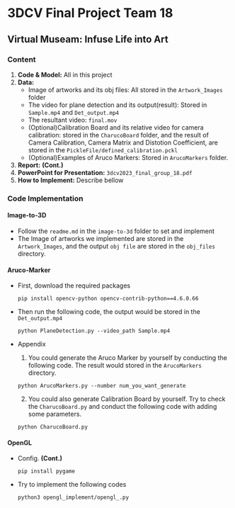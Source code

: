 # 3DCV Final Project Team 18
## Virtual Museam: Infuse Life into Art

### Content
1. **Code & Model:** All in this project
2. **Data:**
    * Image of artworks and its obj files: All stored in the ```Artwork_Images``` folder
    * The video for plane detection and its output(result): Stored in ```Sample.mp4``` and ```Det_output.mp4```
    * The resultant video: ```final.mov``` 
    * (Optional)Calibration Board and its relative video for camera calibration: stored in the ```CharucoBoard``` folder, and the result of Camera Calibration, Camera Matrix and Distotion Coefficient, are stored in the ```PickleFile/defined_calibration.pckl```
    * (Optional)Examples of Aruco Markers: Stored in ```ArucoMarkers``` folder.
3. **Report:** **(Cont.)**
4. **PowerPoint for Presentation:** ```3dcv2023_final_group_18.pdf```
5. **How to Implement:** Describe bellow

### Code Implementation
#### Image-to-3D
* Follow the ```readme.md``` in the ```image-to-3d``` folder to set and implement
* The Image of artworks we implemented are stored in the ```Artwork_Images```, and the output ```obj file``` are stored in the ```obj_files``` directory.

#### Aruco-Marker
* First, download the required packages
    ```
    pip install opencv-python opencv-contrib-python==4.6.0.66
    ```
* Then run the following code, the output would be stored in the ```Det_output.mp4```

    ```
    python PlaneDetection.py --video_path Sample.mp4 
    ```

* Appendix
    1. You could generate the Aruco Marker by yourself by conducting the following code. The result would stored in the ```ArucoMarkers``` directory.

    ```
    python ArucoMarkers.py --number num_you_want_generate
    ```

    2. You could also generate Calibration Board by yourself. Try to check the ```CharucoBoard.py``` and conduct the following code with adding some parameters.
    ```
    python CharucoBoard.py 
    ```

#### OpenGL
* Config. **(Cont.)**

    ```
    pip install pygame 
    ```

* Try to implement the following codes
    ```
    python3 opengl_implement/opengl_.py
    ```

